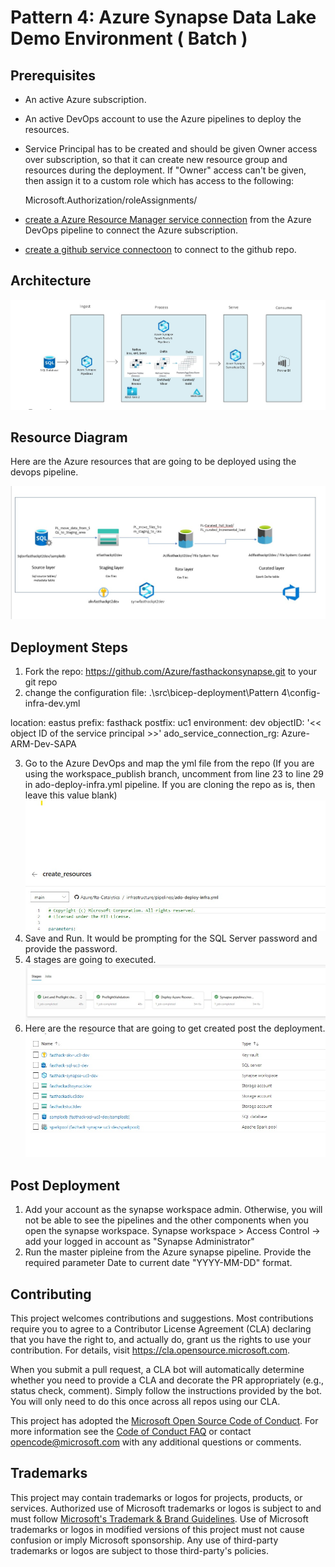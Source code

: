 # Pattern 4: Azure Synapse Data Lake Demo Environment ( Batch )

## Prerequisites

* An active Azure subscription.
* An active DevOps account to use the Azure pipelines to deploy the resources.
* Service Principal has to be created and should be given Owner access over subscription, so that it can create new resource group and resources during the deployment. 
If "Owner" access can't be given, then assign it to a custom role which has access to the following:

  Microsoft.Authorization/roleAssignments/
* [create a Azure Resource Manager service connection](https://docs.microsoft.com/en-us/azure/devops/pipelines/library/service-endpoints?view=azure-devops&tabs=yaml#create-a-service-connection) from the Azure DevOps pipeline to connect the Azure subscription. 
* [create a github service connectoon](https://docs.microsoft.com/en-us/azure/devops/pipelines/library/service-endpoints?view=azure-devops&tabs=yaml#github-service-connection) to connect to the github repo.

## Architecture

![High level architecture](.images/highlevel_architecture_diagram.jpg)

## Resource Diagram

Here are the Azure resources that are going to be deployed using the devops pipeline. 

![Component Diagram](.images/Component_Diagram.jpg)


## Deployment Steps

1. Fork the repo: https://github.com/Azure/fasthackonsynapse.git to your git repo
2. change the configuration file: .\src\bicep-deployment\Pattern 4\config-infra-dev.yml

  location: eastus 
  prefix: fasthack 
  postfix: uc1
  environment: dev
  objectID: '<< object ID of the service principal >>'
  ado_service_connection_rg: Azure-ARM-Dev-SAPA


3. Go to the Azure DevOps and map the yml file from the repo (If you are using the workspace_publish branch, uncomment from line 23 to line 29 in ado-deploy-infra.yml pipeline. If you are cloning the repo as is, then leave this value blank)
   ![yml_pipeline](.images/yml_pipeline.jpg)
4. Save and Run. It would be prompting for the SQL Server password and provide the password. 
5.  4 stages are going to executed.  
     ![pipeline_stages](.images/pipeline_stages.jpg)
6. Here are the resource that are going to get created post the deployment.
![Azure_Resources](.images/Azure_Resources.jpg)


## Post Deployment
   1. Add your account as the synapse workspace admin. Otherwise, you will not be able to see the pipelines and the other components when you open the synapse workspace. Synapse workspace > Access Control -> add your logged in account as "Synapse Administrator"
   2. Run the master pipleine from the Azure synapse pipeline. Provide the required parameter Date to current date "YYYY-MM-DD" format.
   

## Contributing

This project welcomes contributions and suggestions.  Most contributions require you to agree to a
Contributor License Agreement (CLA) declaring that you have the right to, and actually do, grant us
the rights to use your contribution. For details, visit https://cla.opensource.microsoft.com.

When you submit a pull request, a CLA bot will automatically determine whether you need to provide
a CLA and decorate the PR appropriately (e.g., status check, comment). Simply follow the instructions
provided by the bot. You will only need to do this once across all repos using our CLA.

This project has adopted the [Microsoft Open Source Code of Conduct](https://opensource.microsoft.com/codeofconduct/).
For more information see the [Code of Conduct FAQ](https://opensource.microsoft.com/codeofconduct/faq/) or
contact [opencode@microsoft.com](mailto:opencode@microsoft.com) with any additional questions or comments.

## Trademarks

This project may contain trademarks or logos for projects, products, or services. Authorized use of Microsoft 
trademarks or logos is subject to and must follow 
[Microsoft's Trademark & Brand Guidelines](https://www.microsoft.com/en-us/legal/intellectualproperty/trademarks/usage/general).
Use of Microsoft trademarks or logos in modified versions of this project must not cause confusion or imply Microsoft sponsorship.
Any use of third-party trademarks or logos are subject to those third-party's policies.
